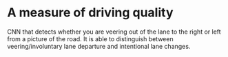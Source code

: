 # A measure of driving quality
CNN that detects whether you are veering out of the lane to the right or left from a picture of the road. It is able to distinguish between veering/involuntary lane departure and intentional lane changes. 

